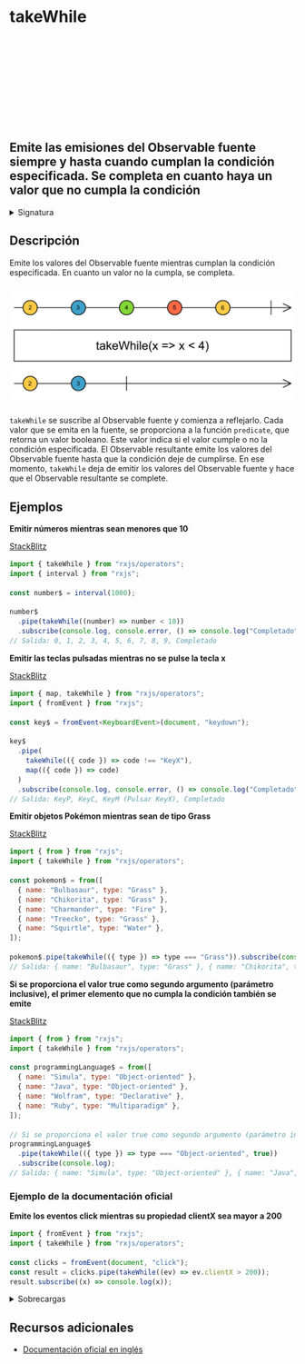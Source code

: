 <div class="page-heading">

# takeWhile

<a target="_blank" href="https://github.com/ReactiveX/rxjs/blob/master/src/internal/operators/takeWhile.ts">
<svg>
  <use xlink:href="/assets/icons/github.svg#github"></use>
</svg>
</a>
</div>

<h2 class="subtitle"> Emite las emisiones del Observable fuente siempre y hasta cuando cumplan la condición especificada. Se completa en cuanto haya un valor que no cumpla la condición
</h2>

<details>
<summary>Signatura</summary>

### Firma

`takeWhile<T>(predicate: (value: T, index: number) => boolean, inclusive: boolean = false): MonoTypeOperatorFunction<T>`

### Parámetros

<table>
<tr><td>predicate</td><td>Una función que evalúa cada valor emitido por el Observable fuente y retorna un booleano. Recibe un índice (de base cero) como segundo argumento.</td></tr>
<tr><td>inclusive</td><td>Opcional. El valor por defecto es <code>false</code>.
Cuando valga <code>true</code>, el primer valor que incumpla la condición también se emitirá.</td></tr>
</table>

### Retorna

`MonoTypeOperatorFunction<T>`: Un Observable que emite los valores del Observable fuente siempre y cuando cada valor cumpla la condición especificada.

</details>

## Descripción

Emite los valores del Observable fuente mientras cumplan la condición especificada. En cuanto un valor no la cumpla, se completa.

<img src="assets/images/marble-diagrams/filtering/takeWhile.png" alt="Diagrama de canicas del operador takeWhile">

`takeWhile` se suscribe al Observable fuente y comienza a reflejarlo. Cada valor que se emita en la fuente, se proporciona a la función `predicate`, que retorna un valor booleano. Este valor indica si el valor cumple o no la condición especificada. El Observable resultante emite los valores del Observable fuente hasta que la condición deje de cumplirse. En ese momento, `takeWhile` deja de emitir los valores del Observable fuente y hace que el Observable resultante se complete.

## Ejemplos

**Emitir números mientras sean menores que 10**

<a target="_blank" href="https://stackblitz.com/edit/rxjs-takewhile-1?file=index.ts">StackBlitz</a>

```javascript
import { takeWhile } from "rxjs/operators";
import { interval } from "rxjs";

const number$ = interval(1000);

number$
  .pipe(takeWhile((number) => number < 10))
  .subscribe(console.log, console.error, () => console.log("Completado"));
// Salida: 0, 1, 2, 3, 4, 5, 6, 7, 8, 9, Completado
```

**Emitir las teclas pulsadas mientras no se pulse la tecla x**

<a target="_blank" href="https://stackblitz.com/edit/rxjs-takewhile-2?file=index.ts">StackBlitz</a>

```typescript
import { map, takeWhile } from "rxjs/operators";
import { fromEvent } from "rxjs";

const key$ = fromEvent<KeyboardEvent>(document, "keydown");

key$
  .pipe(
    takeWhile(({ code }) => code !== "KeyX"),
    map(({ code }) => code)
  )
  .subscribe(console.log, console.error, () => console.log("Completado"));
// Salida: KeyP, KeyC, KeyM (Pulsar KeyX), Completado
```

**Emitir objetos Pokémon mientras sean de tipo Grass**

<a target="_blank" href="https://stackblitz.com/edit/rxjs-takewhile-3?file=index.ts">StackBlitz</a>

```javascript
import { from } from "rxjs";
import { takeWhile } from "rxjs/operators";

const pokemon$ = from([
  { name: "Bulbasaur", type: "Grass" },
  { name: "Chikorita", type: "Grass" },
  { name: "Charmander", type: "Fire" },
  { name: "Treecko", type: "Grass" },
  { name: "Squirtle", type: "Water" },
]);

pokemon$.pipe(takeWhile(({ type }) => type === "Grass")).subscribe(console.log);
// Salida: { name: "Bulbasaur", type: "Grass" }, { name: "Chikorita", type: "Grass" }
```

**Si se proporciona el valor true como segundo argumento (parámetro inclusive), el primer elemento que no cumpla la condición también se emite**

<a target="_blank" href="https://stackblitz.com/edit/rxjs-takewhile-4?file=index.ts">StackBlitz</a>

```javascript
import { from } from "rxjs";
import { takeWhile } from "rxjs/operators";

const programmingLanguage$ = from([
  { name: "Simula", type: "Object-oriented" },
  { name: "Java", type: "Object-oriented" },
  { name: "Wolfram", type: "Declarative" },
  { name: "Ruby", type: "Multiparadigm" },
]);

// Si se proporciona el valor true como segundo argumento (parámetro inclusive), el primer elemento que no cumpla la condición también se emite
programmingLanguage$
  .pipe(takeWhile(({ type }) => type === "Object-oriented", true))
  .subscribe(console.log);
// Salida: { name: "Simula", type: "Object-oriented" }, { name: "Java", type: "Object-oriented" }, { name: "Wolfram", type: "Declarative" }
```

### Ejemplo de la documentación oficial

**Emite los eventos click mientras su propiedad clientX sea mayor a 200**

```javascript
import { fromEvent } from "rxjs";
import { takeWhile } from "rxjs/operators";

const clicks = fromEvent(document, "click");
const result = clicks.pipe(takeWhile((ev) => ev.clientX > 200));
result.subscribe((x) => console.log(x));
```

<details>
<summary>Sobrecargas</summary>
<div class="overload-container">

<div class="overload-section">

### Firma

`takeWhile(predicate: (value: T, index: number) => value is S): OperatorFunction<T, S>`

### Parámetros

<table>
<tr><td>predicate</td><td>Tipo: <code>(value: T, index: number) => value is S</code>.</td></tr>
</table>

### Retorna

`OperatorFunction<T, S>`

</div>

<div class="overload-section">

### Firma

`takeWhile(predicate: (value: T, index: number) => value is S, inclusive: false): OperatorFunction<T, S>`

### Parámetros

<table>
<tr><td>predicate</td><td>Tipo: <code>(value: T, index: number) => value is S</code>.</td></tr>
<tr><td>inclusive</td><td>Tipo: <code>false</code>.</td></tr>
</table>

### Retorna

`OperatorFunction<T, S>`

</div>

<div class="overload-section">

### Firma

`takeWhile(predicate: (value: T, index: number) => boolean, inclusive?: boolean): MonoTypeOperatorFunction<T>`

### Parámetros

<table>
<tr><td>predicate</td><td>Tipo: <code>(value: T, index: number) => boolean</code>.</td></tr>
<tr><td>inclusive</td><td>Opcional. El valor por defecto es <code>undefined</code>.
Tipo: <code>boolean</code>.</td></tr>
</table>

### Retorna

`MonoTypeOperatorFunction<T>`

</div>

</div>
</details>

## Recursos adicionales

- [Documentación oficial en inglés](https://rxjs-dev.firebaseapp.com/api/operators/takeWhile)
